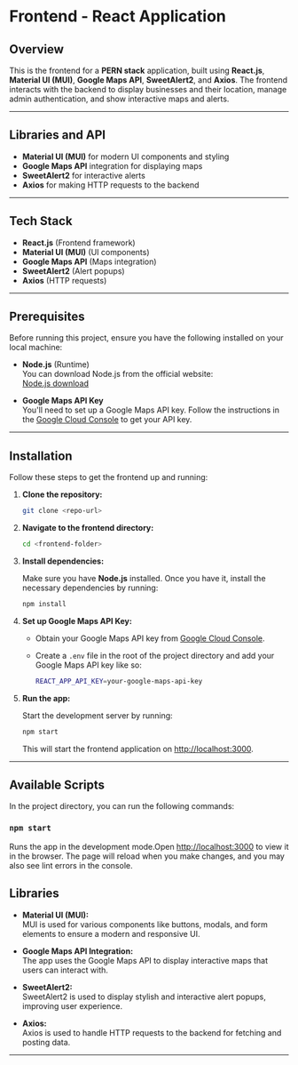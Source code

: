 
# Frontend - React Application

## Overview

This is the frontend for a **PERN stack** application, built using **React.js**, **Material UI (MUI)**, **Google Maps API**, **SweetAlert2**, and **Axios**. The frontend interacts with the backend to display businesses and their location, manage admin authentication, and show interactive maps and alerts.

---

## Libraries and API

- **Material UI (MUI)** for modern UI components and styling
- **Google Maps API** integration for displaying maps
- **SweetAlert2** for interactive alerts
- **Axios** for making HTTP requests to the backend

---

## Tech Stack

- **React.js** (Frontend framework)
- **Material UI (MUI)** (UI components)
- **Google Maps API** (Maps integration)
- **SweetAlert2** (Alert popups)
- **Axios** (HTTP requests)

---

## Prerequisites

Before running this project, ensure you have the following installed on your local machine:

- **Node.js** (Runtime)  
  You can download Node.js from the official website:  
  [Node.js download](https://nodejs.org/en/download/)

- **Google Maps API Key**  
  You'll need to set up a Google Maps API key. Follow the instructions in the [Google Cloud Console](https://console.cloud.google.com/) to get your API key.

---

## Installation

Follow these steps to get the frontend up and running:

1. **Clone the repository:**

   ```bash
   git clone <repo-url>
   ```

2. **Navigate to the frontend directory:**

   ```bash
   cd <frontend-folder>
   ```

3. **Install dependencies:**

   Make sure you have **Node.js** installed. Once you have it, install the necessary dependencies by running:

   ```bash
   npm install
   ```

4. **Set up Google Maps API Key:**

   - Obtain your Google Maps API key from [Google Cloud Console](https://console.cloud.google.com/).
   - Create a `.env` file in the root of the project directory and add your Google Maps API key like so:

     ```bash
     REACT_APP_API_KEY=your-google-maps-api-key
     ```

5. **Run the app:**

   Start the development server by running:

   ```bash
   npm start
   ```

   This will start the frontend application on [http://localhost:3000](http://localhost:3000).

---

## Available Scripts

In the project directory, you can run the following commands:

### `npm start`

Runs the app in the development mode.Open [http://localhost:3000](http://localhost:3000) to view it in the browser. The page will reload when you make changes, and you may also see lint errors in the console.


## Libraries

- **Material UI (MUI):**  
  MUI is used for various components like buttons, modals, and form elements to ensure a modern and responsive UI.

- **Google Maps API Integration:**  
  The app uses the Google Maps API to display interactive maps that users can interact with.

- **SweetAlert2:**  
  SweetAlert2 is used to display stylish and interactive alert popups, improving user experience.

- **Axios:**  
  Axios is used to handle HTTP requests to the backend for fetching and posting data.

---

